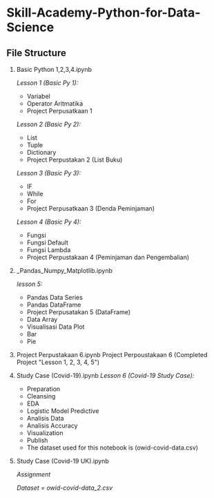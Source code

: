 # Skill-Academy-Python-for-Data-Science
## File Structure
  1. Basic Python 1,2,3,4.ipynb

     *Lesson 1 (Basic Py 1):*
     - Variabel
     - Operator Aritmatika
     - Project Perpusatkaan 1
       
     *Lesson 2 (Basic Py 2):*
     - List
     - Tuple
     - Dictionary
     - Project Perpustakan 2 (List Buku)
     
     *Lesson 3 (Basic Py 3):*
     - IF
     - While
     - For
     - Project Perpusatkaan 3 (Denda Peminjaman)
     
     *Lesson 4 (Basic Py 4):*
     - Fungsi
     - Fungsi Default
     - Fungsi Lambda
     - Project Perpustakaan 4 (Peminjaman dan Pengembalian)
       
  2. _Pandas_Numpy_Matplotlib.ipynb

     *lesson 5:*
     - Pandas Data Series
     - Pandas DataFrame
     - Project Perpusatakan 5 (DataFrame)
     - Data Array
     - Visualisasi Data Plot
     - Bar
     - Pie
     
  3. Project Perpustakaan 6.ipynb
     Project Perpoustakaan 6 (Completed Project "Lesson 1, 2, 3, 4, 5")
     
  4. Study Case (Covid-19).ipynb
     *Lesson 6 (Covid-19 Study Case):*
     - Preparation
     - Cleansing
     - EDA
     - Logistic Model Predictive
     - Analisis Data
     - Analisis Accuracy
     - Visualization
     - Publish
     - The dataset used for this notebook is (owid-covid-data.csv)
  5. Study Case (Covid-19 UK).ipynb

     *Assignment*

     *Dataset = owid-covid-data_2.csv*

